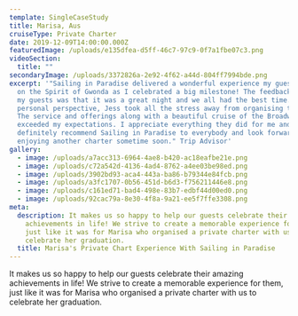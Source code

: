 ```yaml
---
template: SingleCaseStudy
title: Marisa, Aus
cruiseType: Private Charter
date: 2019-12-09T14:00:00.000Z
featuredImage: /uploads/e135dfea-d5ff-46c7-97c9-0f7a1fbe07c3.png
videoSection:
  title: ""
secondaryImage: /uploads/3372826a-2e92-4f62-a44d-804ff7994bde.png
excerpt: '"Sailing in Paradise delivered a wonderful experience my guests and I
  on the Spirit of Gwonda as I celebrated a big milestone! The feedback from all
  my guests was that it was a great night and we all had the best time.  From a
  personal perspective, Jess took all the stress away from organising the event.
  The service and offerings along with a beautiful cruise of the Broadwater
  exceeded my expectations. I appreciate everything they did for me and will
  definitely recommend Sailing in Paradise to everybody and look forward to
  enjoying another charter sometime soon." Trip Advisor'
gallery:
  - image: /uploads/a7acc313-6964-4ae8-b420-ac18eafbe21e.png
  - image: /uploads/c72a542d-4136-4ad4-8762-a4ee03be98ed.png
  - image: /uploads/3902bd93-aca4-443a-ba86-b79344e84fcb.png
  - image: /uploads/a3fc1707-0b56-451d-b6d3-f756211446e8.png
  - image: /uploads/c161ed71-bad4-498e-83b7-edbf44d00ed0.png
  - image: /uploads/92cac79a-8e30-4f8a-9a21-ee5f7ffe3308.png
meta:
  description: It makes us so happy to help our guests celebrate their amazing
    achievements in life! We strive to create a memorable experience for them,
    just like it was for Marisa who organised a private charter with us to
    celebrate her graduation.
  title: Marisa's Private Chart Experience With Sailing in Paradise
---
```

It makes us so happy to help our guests celebrate their amazing achievements in life! We strive to create a memorable experience for them, just like it was for Marisa who organised a private charter with us to celebrate her graduation.
